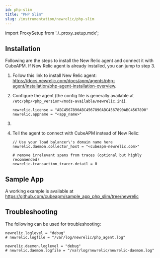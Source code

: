 ```yaml
---
id: php-slim
title: "PHP Slim"
slug: /instrumentation/newrelic/php-slim
---
```


import ProxySetup from './\_proxy_setup.mdx';

## Installation

Following are the steps to install the New Relic agent and connect it with CubeAPM. If New Relic agent is already installed, you can jump to step 3.

1. Follow this link to install New Relic agent: https://docs.newrelic.com/docs/apm/agents/php-agent/installation/php-agent-installation-overview.

1. Configure the agent (the config file is generally available at `/etc/php/<php_version>/mods-available/newrelic.ini`).

   ```shell title="newrelic.ini"
   newrelic.license = "ABC4567890ABC4567890ABC4567890ABC4567890"
   newrelic.appname = "<app_name>"
   ```

1. <ProxySetup />

1. Tell the agent to connect with CubeAPM instead of New Relic:

   ```shell title="newrelic.ini"
   // Use your load balancer\'s domain name here
   newrelic.daemon.collector_host = "<cubeapm-newrelic.com>"

   # remove irrelevant spans from traces (optional but highly recommended)
   newrelic.transaction_tracer.detail = 0
   ```

## Sample App

A working example is available at https://github.com/cubeapm/sample_app_php_slim/tree/newrelic

## Troubleshooting

The following can be used for troubleshooting:

```shell title="newrelic.ini"
newrelic.loglevel = "debug"
# newrelic.logfile = "/var/log/newrelic/php_agent.log"

newrelic.daemon.loglevel = "debug"
# newrelic.daemon.logfile = "/var/log/newrelic/newrelic-daemon.log"
```
